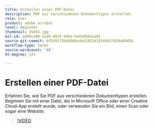 ```yaml
---
title: Erstellen einer PDF-Datei
description: PDF aus verschiedenen Dokumenttypen erstellen
role: User
product: adobe acrobat
level: Beginner
thumbnail: 35491.jpg
exl-id: a480ca00-a1d6-4024-9d6e-54418b8a1a81
source-git-commit: 6f539172b9d008ede42d5241454992f428a0045b
workflow-type: tm+mt
source-wordcount: '48'
ht-degree: 12%

---
```


# Erstellen einer PDF-Datei

Erfahren Sie, wie Sie PDF aus verschiedenen Dokumenttypen erstellen. Beginnen Sie mit einer Datei, die in Microsoft Office oder einer Creative Cloud-App erstellt wurde, oder verwenden Sie ein Bild, einen Scan oder sogar eine Website.

>[!VIDEO](https://video.tv.adobe.com/v/35491?hidetitle=true)
